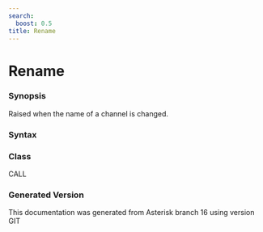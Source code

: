 ```yaml
---
search:
  boost: 0.5
title: Rename
---
```


# Rename

### Synopsis

Raised when the name of a channel is changed.

### Syntax

### Class

CALL

### Generated Version

This documentation was generated from Asterisk branch 16 using version GIT 